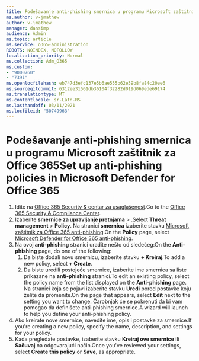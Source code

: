 ```yaml
---
title: Podešavanje anti-phishing smernica u programu Microsoft zaštitnik za Office 365
ms.author: v-jmathew
author: v-jmathew
manager: dansimp
audience: Admin
ms.topic: article
ms.service: o365-administration
ROBOTS: NOINDEX, NOFOLLOW
localization_priority: Normal
ms.collection: Adm_O365
ms.custom:
- "9000760"
- "7391"
ms.openlocfilehash: eb747d3efc137e5b6ae555b62e39b8fa84c20ee6
ms.sourcegitcommit: 6312ee31561db36104f32282d019d069ede69174
ms.translationtype: MT
ms.contentlocale: sr-Latn-RS
ms.lasthandoff: 03/11/2021
ms.locfileid: "50749963"
---
```

# <a name="set-up-anti-phishing-policies-in-microsoft-defender-for-office-365"></a><span data-ttu-id="d59f2-102">Podešavanje anti-phishing smernica u programu Microsoft zaštitnik za Office 365</span><span class="sxs-lookup"><span data-stu-id="d59f2-102">Set up anti-phishing policies in Microsoft Defender for Office 365</span></span>

1. <span data-ttu-id="d59f2-103">Idite na [Office 365 Security & centar za usaglašenost](https://go.microsoft.com/fwlink/p/?linkid=2077143).</span><span class="sxs-lookup"><span data-stu-id="d59f2-103">Go to the [Office 365 Security & Compliance Center](https://go.microsoft.com/fwlink/p/?linkid=2077143).</span></span>
2. <span data-ttu-id="d59f2-104">Izaberite **smernice za upravljanje pretnjama**  >  .</span><span class="sxs-lookup"><span data-stu-id="d59f2-104">Select **Threat management** > **Policy**.</span></span> <span data-ttu-id="d59f2-105">Na stranici **smernica** izaberite stavku [Microsoft zaštitnik za Office 365 anti-phishing](https://go.microsoft.com/fwlink/?linkid=2101369).</span><span class="sxs-lookup"><span data-stu-id="d59f2-105">On the **Policy** page, select [Microsoft Defender for Office 365 anti-phishing](https://go.microsoft.com/fwlink/?linkid=2101369).</span></span>
3. <span data-ttu-id="d59f2-106">Na ovoj **anti-phishing** stranici uradite nešto od sledećeg:</span><span class="sxs-lookup"><span data-stu-id="d59f2-106">On the **Anti-phishing** page, do one of the following:</span></span>
    1. <span data-ttu-id="d59f2-107">Da biste dodali novu smernicu, izaberite stavku **+ Kreiraj**.</span><span class="sxs-lookup"><span data-stu-id="d59f2-107">To add a new policy, select **+ Create**.</span></span>
    1. <span data-ttu-id="d59f2-108">Da biste uredili postojeće smernice, izaberite ime smernica sa liste prikazane na **anti-phishing** stranici.</span><span class="sxs-lookup"><span data-stu-id="d59f2-108">To edit an existing policy, select the policy name from the list displayed on the **Anti-phishing** page.</span></span> <span data-ttu-id="d59f2-109">Na stranici koja se pojavi izaberite stavku **Uredi** pored postavke koju želite da promenite.</span><span class="sxs-lookup"><span data-stu-id="d59f2-109">On the page that appears, select **Edit** next to the setting you want to change.</span></span> <span data-ttu-id="d59f2-110">Čarobnjak će se pokrenuti da bi vam pomogao da definišete anti-phishing smernice.</span><span class="sxs-lookup"><span data-stu-id="d59f2-110">A wizard will launch to help you define your anti-phishing policy.</span></span>
4. <span data-ttu-id="d59f2-111">Ako kreirate nove smernice, navedite ime, opis i postavke za smernice.</span><span class="sxs-lookup"><span data-stu-id="d59f2-111">If you're creating a new policy, specify the name, description, and settings for your policy.</span></span>
5. <span data-ttu-id="d59f2-112">Kada pregledate postavke, izaberite stavku **Kreiraj ove smernice** ili **Sačuvaj** na odgovarajući način.</span><span class="sxs-lookup"><span data-stu-id="d59f2-112">Once you've reviewed your settings, select **Create this policy** or **Save**, as appropriate.</span></span>
